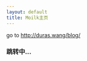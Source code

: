 ```yaml
---
layout: default
title: Moilk主页
---
```

<head>
<meta http-equiv="refresh" content="3;url=http://duras.wang/blog"> 
</head>

go to http://duras.wang/blog/
### 跳转中...